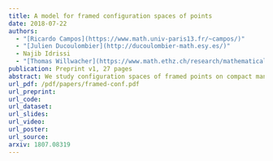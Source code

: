 ```yaml
---
title: A model for framed configuration spaces of points
date: 2018-07-22
authors:
  - "[Ricardo Campos](https://www.math.univ-paris13.fr/~campos/)"
  - "[Julien Ducoulombier](http://ducoulombier-math.esy.es/)"
  - Najib Idrissi
  - "[Thomas Willwacher](https://www.math.ethz.ch/research/mathematical-physics/thomas-willwacher.html)"
publication: Preprint v1, 27 pages
abstract: We study configuration spaces of framed points on compact manifolds. Such configuration spaces admit natural actions of the framed little discs operads, that play an important role in the study of embedding spaces of manifolds and in factorization homology. We construct real combinatorial models for these operadic modules, for compact smooth manifolds without boundary.
url_pdf: /pdf/papers/framed-conf.pdf
url_preprint:
url_code:
url_dataset:
url_slides:
url_video:
url_poster:
url_source:
arxiv: 1807.08319
---
```

